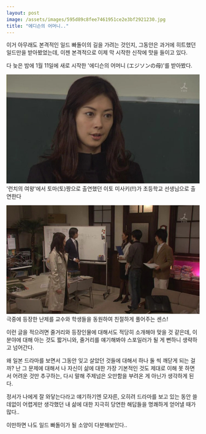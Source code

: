 ```yaml
---
layout: post
image: /assets/images/595d89c8fee7461951ce2e3bf2921230.jpg
title: "에디슨의 어머니.."
---
```


이거 아무래도 본격적인 일드 빠돌이의 길을 가려는 것인지, 그동안은 과거에 히트했던 일드만을 받아봤었는데, 이젠 본격적으로 이제 막 시작한 신작에 맛을 들이고 있다.

다 늦은 밤에 1월 11일에 새로 시작한 '에디슨의 어머니 (エジソンの母)'를 받아봤다.

![image](/assets/images/595d89c8fee7461951ce2e3bf2921230.jpg)&#39;런치의 여왕&#39;에서 토마(토)짱으로 출연했던 이토 미사키(!!)가 초등학교 선생님으로 출연한다

![image](/assets/images/64b4748f669e2fc3a4c582212edbd43e.jpg)극중에 등장한 난제를 교수와 학생들을 동원하여 친절하게 풀어주는 센스!

이런 글을 적으려면 줄거리와 등장인물에 대해서도 적당히 소개해야 맞을 것 같은데, 이 분야에 대해 아는 것도 짧거니와, 줄거리를 얘기해봐야 스포일러가 될 게 뻔하니 생략하고 넘어간다.

왜 일본 드라마를 보면서 그동안 잊고 살았던 것들에 대해서 하나 둘 씩 깨닫게 되는 걸까? 난 그 문제에 대해서 나 자신이 삶에 대한 가장 기본적인 것도 제대로 이해 못 하면서 어려운 것만 추구하는, 다시 말해 주제넘은 오만함을 부려온 게 아닌가 생각하게 된다. 

정서가 나에게 잘 와닿는다라고 얘기하기엔 모자른, 오히려 드라마를 보고 있는 동안 쓸데없이 어렵게만 생각했던 내 삶에 대한 지극히 당연한 해답들을 명쾌하게 얻어낼 때가 많다..

이만하면 나도 일드 빠돌이가 될 소양이 다분해보인다..


